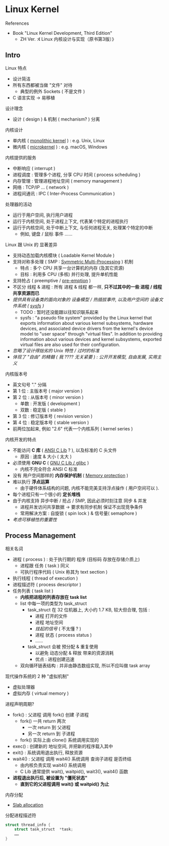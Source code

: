 # Linux Kernel

References

- Book "Linux Kernel Development, Third Edition"
    - ZH Ver. :《 Linux 内核设计与实现（原书第3版）》

## Intro

Linux 特点

- 设计简洁
- 所有东西都被当做 "文件" 对待
    - 典型的例外 Sockets ( 不是文件 )
- C 语言实现 -> 易移植

设计理念

- 设计 ( design ) & 机制 ( mechanism? ) 分离

内核设计

- 单内核 ( [monolithic kernel](https://en.wikipedia.org/wiki/Monolithic_kernel) ) : e.g. Unix, Linux
- 微内核 ( [microkernel](https://en.wikipedia.org/wiki/Microkernel) ) : e.g. macOS, Windows

内核提供的服务

- 中断响应 ( interrupt )
- 进程调度 : 管理多个进程, 分享 CPU 时间 ( process scheduling )
- 内存管理 : 管理进程地址空间 ( memory management )
- 网络 : TCP/IP … ( network )
- 进程间通讯 : IPC ( Inter-Process Communication )

处理器的活动

- 运行于用户空间, 执行用户进程
- 运行于内核空间, 处于进程上下文, 代表某个特定的进程执行
- 运行于内核空间, 处于中断上下文, 与任何进程无关, 处理某个特定的中断
    - 例如, 键盘 / 鼠标 事件 ……

Linux 跟 Unix 的 显著差异

- 支持动态加载内核模块 ( Loadable Kernel Module )
- 支持对称多处理 ( SMP : [Symmetric Multi-Processing](https://en.wikipedia.org/wiki/Symmetric_multiprocessing) ) 机制
    - 特点 : 多个 CPU 共享一台计算机的内存 (及其它资源)
    - 目标 : 利用多 CPU (多核) 并行处理, 提升单机性能
- 支持抢占 ( preemptive / [pre-emption](https://en.wikipedia.org/wiki/Preemption_(computing)) )
- 不区分 线程 & 进程 : 所有 进程 & 线程 都一样, **只不过其中的一些 进程 / 线程 共享资源而已**
- _提供具有设备类的面向对象的 设备模型 / 热插拔事件, 以及用户空间的 设备文件系统 ( [sysfs](https://en.wikipedia.org/wiki/Sysfs) )_
    - TODO : 暂时还没能跟以往知识联系起来
    - sysfs : "a pseudo file system" provided by the Linux kernel that exports information about various kernel subsystems, hardware devices, and associated device drivers from the kernel's device model to "user space" through "virtual files". In addition to providing information about various devices and kernel subsystems, exported virtual files are also used for their configuration.
- _忽略了设计得拙劣的 Unix 特性 / 过时的标准_
- _体现了 "自由" 的精髓 ( 我 ???? 无关紧要 ) : 公开开发模型, 自由发展, 实用主义_

内核版本号

- 英文句号 "." 分隔
- 第 1 位 : 主版本号 ( major version )
- 第 2 位 : 从版本号 ( minor version )
    - 单数 : 开发版 ( development )
    - 双数 : 稳定版 ( stable )
- 第 3 位 : 修订版本号 ( revision version )
- 第 4 位 : 稳定版本号 ( stable version )
- 前两位加起来, 例如 "2.6" 代表一个内核系列 ( kernel series )

内核开发的特点

- 不能访问 **C 库** ( [ANSI C Lib](https://en.wikipedia.org/wiki/C_standard_library) ? ), 以及标准的 C 头文件
    - 原因 : 速度 & 大小 ( 太大 )
- 必须使用 **GNU C** ( [GNU C Lib / glibc](https://en.wikipedia.org/wiki/GNU_C_Library) )
    - 内核不完全符合 ANSI C 标准
- 没有 用户空间那样的 **内存保护机制** ( [Memory protection](https://en.wikipedia.org/wiki/Memory_protection) )
- 难以执行 **浮点运算**
    - 由于硬件体系结构的问题, 内核不能完美支持浮点操作 ( 用户空间可以 ).
- 每个进程只有一个很小的 **定长堆栈**
- 由于内核支持 异步中断 / 抢占 / SMP, 因此必须时刻注意 同步 & 并发
    - 进程并发访问共享数据 -> 要求有同步机制 保证不出现竞争条件
    - 常用解决方案 : 自旋锁 ( spin lock ) & 信号量( semaphore )
- _考虑可移植性的重要性_

## Process Management

相关名词

- 进程 ( process ) : 处于执行期的 程序 (目标码 存放在存储介质上)
    - 进程跟 任务 ( task ) 同义
    - 可执行程序代码 ( Unix 称其为 text section )
- 执行线程 ( thread of execution )
- 进程描述符 ( process descriptor )
- 任务列表 ( task list )
    - **内核把进程的列表存放在 task list**
    - list 中每一项的类型为 task_struct
        - task_struct 在 32 位机器上, 大小约 1.7 KB, 较大但合理, 包括 :
            - 进程 打开的文件
            - 进程 地址空间
            - _挂起的信号_ ( 不太懂 ? )
            - 进程 状态 ( process status )
            - ……
        - task_struct 会被 预分配 & 重复使用
            - 以避免 动态分配 & 释放 带来的资源消耗
            - 优点 : 进程创建迅速
    - 双向循环链表结构 : 并非由静态数组实现, 所以不应叫做 task array

现代操作系统的 2 种 "虚拟机制"

- 虚拟处理器
- 虚拟内存 ( virtual memory )

进程声明周期?

- fork() : 父进程 调用 fork() 创建 子进程
    - fork() 一共 return 两次
        - 一次 return 到 父进程
        - 另一次 return 到 子进程
    - fork() 实际上由 clone() 系统调用实现的
- exec() : 创建新的 地址空间, 并把新的程序载入其中
- exit() : 系统调用退出执行, 释放资源
- wait4() : 父进程 调用 wait4() 系统调用 查询子进程 是否终结
    - 由内核负责实现 wait4() 系统调用
    - C Lib 通常提供 wait(), waitpid(), wait3(), wait4() 函数
- **进程退出执行后, 被设置为 "僵死状态"**
    - **直到它的父进程调用 wait() 或 waitpid() 为止**

内存分配

- [Slab allocation](https://en.wikipedia.org/wiki/Slab_allocation)

分配进程描述符

```c
struct thread_info {
    struct task_struct  *task;
    ……
}
```
